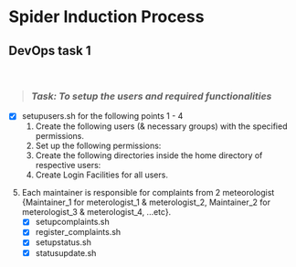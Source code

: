 
# Spider Induction Process
## DevOps task 1 <br>
<br>

>### _**Task:** To setup the users and required functionalities_

* [x] setupusers.sh for the following points 1 - 4 
    1. Create the following users (& necessary groups) with the specified permissions. 
    2.  Set up the following permissions:
    3. Create the following directories inside the home directory of respective users:
    4. Create Login Facilities for all users.

5. Each maintainer is responsible for complaints from 2 meteorologist {Maintainer_1 for meterologist_1 & meterologist_2, Maintainer_2 for meterologist_3 & meterologist_4, ...etc}.
    * [x] setupcomplaints.sh 
    * [x] register_complaints.sh
    * [x] setupstatus.sh
    * [x] statusupdate.sh